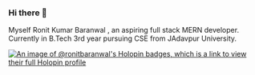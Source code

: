### Hi there 👋
Myself Ronit Kumar Baranwal , an aspiring full stack MERN developer. Currently in B.Tech 3rd year pursuing CSE from JAdavpur University.

<!--
**RonitBaranwal/RonitBaranwal** is a ✨ _special_ ✨ repository because its `README.md` (this file) appears on your GitHub profile.

Here are some ideas to get you started:

- 🔭 I’m currently working on ...
- 🌱 I’m currently learning ...
- 👯 I’m looking to collaborate on ...
- 🤔 I’m looking for help with ...
- 💬 Ask me about ...
- 📫 How to reach me: ...
- 😄 Pronouns: ...
- ⚡ Fun fact: ...
-->
[![An image of @ronitbaranwal's Holopin badges, which is a link to view their full Holopin profile](https://holopin.me/ronitbaranwal)](https://holopin.io/@ronitbaranwal)
